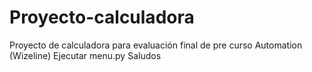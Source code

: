 # Proyecto-calculadora
Proyecto de calculadora para evaluación final de pre curso Automation (Wizeline)
Ejecutar menu.py
Saludos
